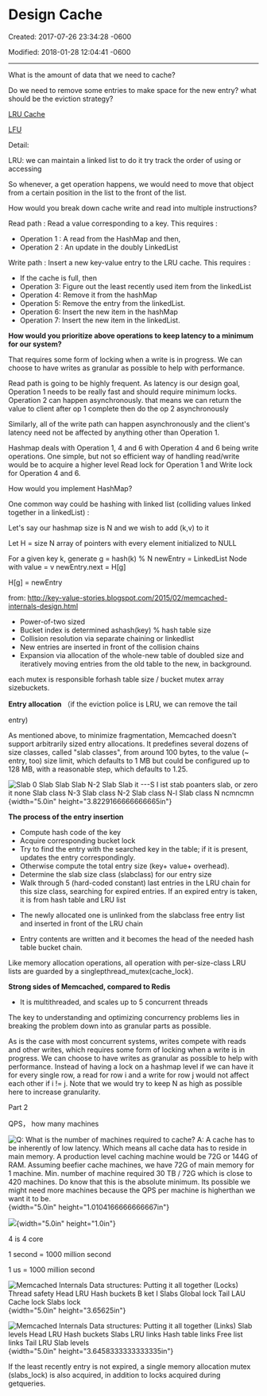 # Design Cache

Created: 2017-07-26 23:34:28 -0600

Modified: 2018-01-28 12:04:41 -0600

---

What is the amount of data that we need to cache?



Do we need to remove some entries to make space for the new entry? what should be the eviction strategy?

[LRU Cache](onenote:..数据结构.one#LRU%20Cache&section-id={2492593A-3DB6-1E4B-8A2B-184565C68495}&page-id={F3C6A411-8F08-C843-986B-1A46294BF32E}&end&base-path=https://d.docs.live.net/77339d157d673f41/Documents/9%20chapter)

[LFU](onenote:..数据结构.one#LFU&section-id={2492593A-3DB6-1E4B-8A2B-184565C68495}&page-id={E10FD87C-F243-6B46-894A-C58B06AE3242}&end&base-path=https://d.docs.live.net/77339d157d673f41/Documents/9%20chapter)



Detail:



LRU: we can maintain a linked list to do it try track the order of using or accessing



So whenever, a get operation happens, we would need to move that object from a certain position in the list to the front of the list.



How would you break down cache write and read into multiple instructions?





Read path : Read a value corresponding to a key. This requires :

- Operation 1 : A read from the HashMap and then,
- Operation 2 : An update in the doubly LinkedList



Write path : Insert a new key-value entry to the LRU cache. This requires :

- If the cache is full, then
- Operation 3: Figure out the least recently used item from the linkedList
- Operation 4: Remove it from the hashMap
- Operation 5: Remove the entry from the linkedList.
- Operation 6: Insert the new item in the hashMap
- Operation 7: Insert the new item in the linkedList.



**How would you prioritize above operations to keep latency to a minimum for our system?**



That requires some form of locking when a write is in progress. We can choose to have writes as granular as possible to help with performance.



Read path is going to be highly frequent. As latency is our design goal, Operation 1 needs to be really fast and should require minimum locks. Operation 2 can happen asynchronously. that means we can return the value to client after op 1 complete then do the op 2 asynchronously



Similarly, all of the write path can happen asynchronously and the client's latency need not be affected by anything other than Operation 1.



Hashmap deals with Operation 1, 4 and 6 with Operation 4 and 6 being write operations. One simple, but not so efficient way of handling read/write would be to acquire a higher level Read lock for Operation 1 and Write lock for Operation 4 and 6.





How would you implement HashMap?



One common way could be hashing with linked list (colliding values linked together in a linkedList) :

Let's say our hashmap size is N and we wish to add (k,v) to it

Let H = size N array of pointers with every element initialized to NULL

For a given key k, generate g = hash(k) % N newEntry = LinkedList Node with value = v newEntry.next = H[g]

H[g] = newEntry



from: <http://key-value-stories.blogspot.com/2015/02/memcached-internals-design.html>

- Power-of-two sized
- Bucket index is determined ashash(key) % hash table size
- Collision resolution via separate chaining or linkedlist
- New entries are inserted in front of the collision chains
- Expansion via allocation of the whole-new table of doubled size and iteratively moving entries from the old table to the new, in background.



each mutex is responsible forhash table size / bucket mutex array sizebuckets.



**Entry allocation** （if the eviction police is LRU, we can remove the tail

entry)



As mentioned above, to minimize fragmentation, Memcached doesn't support arbitrarily sized entry allocations. It predefines several dozens of size classes, called "slab classes", from around 100 bytes, to the value (~ entry, too) size limit, which defaults to 1 MB but could be configured up to 128 MB, with a reasonable step, which defaults to 1.25.

![Slab 0 Slab Slab Slab N-2 Slab Slab it ---S I ist stab poanters slab, or zero it none Slab class N-3 Slab class N-2 Slab class N-l Slab class N ncmncmn ](../../media/Memeory-Cache-Design-Cache-image1.png){width="5.0in" height="3.8229166666666665in"}



**The process of the entry insertion**

- Compute hash code of the key
- Acquire corresponding bucket lock
- Try to find the entry with the searched key in the table; if it is present, updates the entry correspondingly.
- Otherwise compute the total entry size (key+ value+ overhead).
- Determine the slab size class (slabclass) for our entry size
- Walk through 5 (hard-coded constant) last entries in the LRU chain for this size class, searching for expired entries. If an expired entry is taken, it is from hash table and LRU list

<!-- -->
- The newly allocated one is unlinked from the slabclass free entry list and inserted in front of the LRU chain

<!-- -->
- Entry contents are written and it becomes the head of the needed hash table bucket chain.

Like memory allocation operations, all operation with per-size-class LRU lists are guarded by a singlepthread_mutex(cache_lock).





**Strong sides of Memcached, compared to Redis**

- It is multithreaded, and scales up to 5 concurrent threads



The key to understanding and optimizing concurrency problems lies in breaking the problem down into as granular parts as possible.

As is the case with most concurrent systems, writes compete with reads and other writes, which requires some form of locking when a write is in progress. We can choose to have writes as granular as possible to help with performance. Instead of having a lock on a hashmap level if we can have it for every single row, a read for row i and a write for row j would not affect each other if i != j. Note that we would try to keep N as high as possible here to increase granularity.







Part 2



QPS， how many machines



![Q: What is the number of machines required to cache? A: A cache has to be inherently of low latency. Which means all cache data has to reside in main memory. A production level caching machine would be 72G or 144G of RAM. Assuming beefier cache machines, we have 72G of main memory for 1 machine. Min. number of machine required 30 TB / 72G which is close to 420 machines. Do know that this is the absolute minimum. Its possible we might need more machines because the QPS per machine is higherthan we want it to be. ](../../media/Memeory-Cache-Design-Cache-image2.png){width="5.0in" height="1.0104166666666667in"}



![](../../media/Memeory-Cache-Design-Cache-image3.png){width="5.0in" height="1.0in"}

4 is 4 core



1 second = 1000 million second

1 us = 1000 million second



![Memcached Internals Data structures: Putting it all together (Locks) Thread safety Head LRU Hash buckets B ket I Slabs Global lock Tail LAU Cache lock Slabs lock ](../../media/Memeory-Cache-Design-Cache-image4.jpeg){width="5.0in" height="3.65625in"}



![Memcached Internals Data structures: Putting it all together (Links) Slab levels Head LRU Hash buckets Slabs LRU links Hash table links Free list links Tail LRU Slab levels ](../../media/Memeory-Cache-Design-Cache-image5.jpeg){width="5.0in" height="3.6458333333333335in"}





If the least recently entry is not expired, a single memory allocation mutex (slabs_lock) is also acquired, in addition to locks acquired during getqueries.





